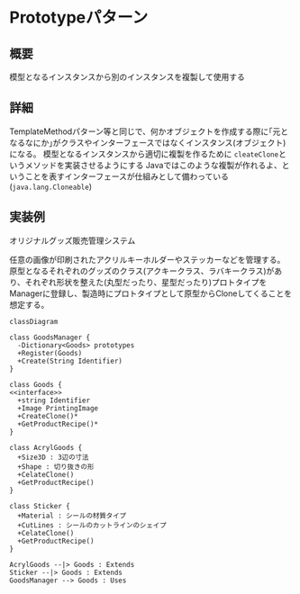 # Prototypeパターン

## 概要

模型となるインスタンスから別のインスタンスを複製して使用する

## 詳細

TemplateMethodパターン等と同じで、何かオブジェクトを作成する際に｢元となるなにか｣がクラスやインターフェースではなくインスタンス(オブジェクト)になる。
模型となるインスタンスから適切に複製を作るために `cleateClone`というメソッドを実装させるようにする
Javaではこのような複製が作れるよ、ということを表すインターフェースが仕組みとして備わっている(`java.lang.Cloneable`)

## 実装例

オリジナルグッズ販売管理システム

任意の画像が印刷されたアクリルキーホルダーやステッカーなどを管理する。
原型となるそれぞれのグッズのクラス(アクキークラス、ラバキークラス)があり、それぞれ形状を整えた(丸型だったり、星型だったり)プロトタイプをManagerに登録し、製造時にプロトタイプとして原型からCloneしてくることを想定する。

```mermaid
classDiagram

class GoodsManager {
  -Dictionary<Goods> prototypes
  +Register(Goods)
  +Create(String Identifier)
}

class Goods {
<<interface>>
  +string Identifier
  +Image PrintingImage
  +CreateClone()*
  +GetProductRecipe()*
}

class AcrylGoods {
  +Size3D : 3辺の寸法
  +Shape : 切り抜きの形
  +CelateClone()
  +GetProductRecipe()
}

class Sticker {
  +Material : シールの材質タイプ
  +CutLines : シールのカットラインのシェイプ
  +CelateClone()
  +GetProductRecipe()
}

AcrylGoods --|> Goods : Extends
Sticker --|> Goods : Extends
GoodsManager --> Goods : Uses
```